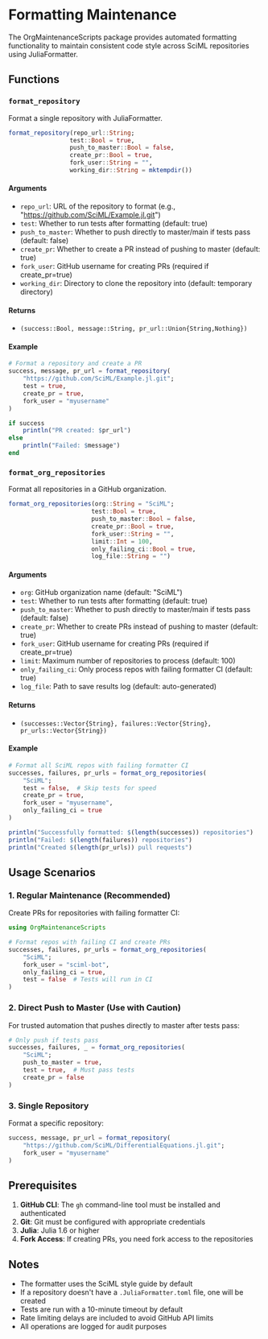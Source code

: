 # Formatting Maintenance

The OrgMaintenanceScripts package provides automated formatting functionality to maintain consistent code style across SciML repositories using JuliaFormatter.

## Functions

### `format_repository`

Format a single repository with JuliaFormatter.

```julia
format_repository(repo_url::String; 
                 test::Bool = true,
                 push_to_master::Bool = false,
                 create_pr::Bool = true,
                 fork_user::String = "",
                 working_dir::String = mktempdir())
```

#### Arguments
- `repo_url`: URL of the repository to format (e.g., "https://github.com/SciML/Example.jl.git")
- `test`: Whether to run tests after formatting (default: true)
- `push_to_master`: Whether to push directly to master/main if tests pass (default: false)
- `create_pr`: Whether to create a PR instead of pushing to master (default: true)
- `fork_user`: GitHub username for creating PRs (required if create_pr=true)
- `working_dir`: Directory to clone the repository into (default: temporary directory)

#### Returns
- `(success::Bool, message::String, pr_url::Union{String,Nothing})`

#### Example
```julia
# Format a repository and create a PR
success, message, pr_url = format_repository(
    "https://github.com/SciML/Example.jl.git";
    test = true,
    create_pr = true,
    fork_user = "myusername"
)

if success
    println("PR created: $pr_url")
else
    println("Failed: $message")
end
```

### `format_org_repositories`

Format all repositories in a GitHub organization.

```julia
format_org_repositories(org::String = "SciML";
                       test::Bool = true,
                       push_to_master::Bool = false,
                       create_pr::Bool = true,
                       fork_user::String = "",
                       limit::Int = 100,
                       only_failing_ci::Bool = true,
                       log_file::String = "")
```

#### Arguments
- `org`: GitHub organization name (default: "SciML")
- `test`: Whether to run tests after formatting (default: true)
- `push_to_master`: Whether to push directly to master/main if tests pass (default: false)
- `create_pr`: Whether to create PRs instead of pushing to master (default: true)
- `fork_user`: GitHub username for creating PRs (required if create_pr=true)
- `limit`: Maximum number of repositories to process (default: 100)
- `only_failing_ci`: Only process repos with failing formatter CI (default: true)
- `log_file`: Path to save results log (default: auto-generated)

#### Returns
- `(successes::Vector{String}, failures::Vector{String}, pr_urls::Vector{String})`

#### Example
```julia
# Format all SciML repos with failing formatter CI
successes, failures, pr_urls = format_org_repositories(
    "SciML";
    test = false,  # Skip tests for speed
    create_pr = true,
    fork_user = "myusername",
    only_failing_ci = true
)

println("Successfully formatted: $(length(successes)) repositories")
println("Failed: $(length(failures)) repositories")
println("Created $(length(pr_urls)) pull requests")
```

## Usage Scenarios

### 1. Regular Maintenance (Recommended)

Create PRs for repositories with failing formatter CI:

```julia
using OrgMaintenanceScripts

# Format repos with failing CI and create PRs
successes, failures, pr_urls = format_org_repositories(
    "SciML";
    fork_user = "sciml-bot",
    only_failing_ci = true,
    test = false  # Tests will run in CI
)
```

### 2. Direct Push to Master (Use with Caution)

For trusted automation that pushes directly to master after tests pass:

```julia
# Only push if tests pass
successes, failures, _ = format_org_repositories(
    "SciML";
    push_to_master = true,
    test = true,  # Must pass tests
    create_pr = false
)
```

### 3. Single Repository

Format a specific repository:

```julia
success, message, pr_url = format_repository(
    "https://github.com/SciML/DifferentialEquations.jl.git";
    fork_user = "myusername"
)
```

## Prerequisites

1. **GitHub CLI**: The `gh` command-line tool must be installed and authenticated
2. **Git**: Git must be configured with appropriate credentials
3. **Julia**: Julia 1.6 or higher
4. **Fork Access**: If creating PRs, you need fork access to the repositories

## Notes

- The formatter uses the SciML style guide by default
- If a repository doesn't have a `.JuliaFormatter.toml` file, one will be created
- Tests are run with a 10-minute timeout by default
- Rate limiting delays are included to avoid GitHub API limits
- All operations are logged for audit purposes